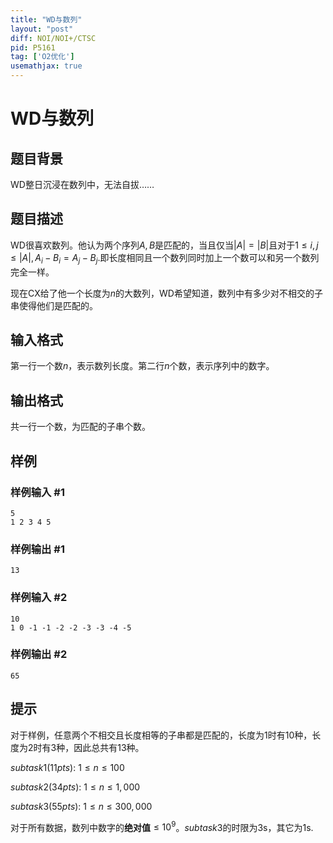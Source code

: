```yaml
---
title: "WD与数列"
layout: "post"
diff: NOI/NOI+/CTSC
pid: P5161
tag: ['O2优化']
usemathjax: true
---
```


# WD与数列
## 题目背景

WD整日沉浸在数列中，无法自拔……
## 题目描述

WD很喜欢数列。他认为两个序列$A,B$是匹配的，当且仅当$|A|=|B|$且对于$1\le i,j\le |A|,A_i-B_i=A_j-B_j$.即长度相同且一个数列同时加上一个数可以和另一个数列完全一样。

现在CX给了他一个长度为$n$的大数列，WD希望知道，数列中有多少对不相交的子串使得他们是匹配的。
## 输入格式

第一行一个数$n$，表示数列长度。第二行$n$个数，表示序列中的数字。
## 输出格式

共一行一个数，为匹配的子串个数。
## 样例

### 样例输入 #1
```
5
1 2 3 4 5
```
### 样例输出 #1
```
13
```
### 样例输入 #2
```
10
1 0 -1 -1 -2 -2 -3 -3 -4 -5
```
### 样例输出 #2
```
65
```
## 提示

对于样例，任意两个不相交且长度相等的子串都是匹配的，长度为1时有10种，长度为2时有3种，因此总共有13种。

$subtask1(11pts):~1\le n\le 100$

$subtask2(34pts):~1\le n\le 1,000$

$subtask3(55pts):~1\le n\le 300,000$

对于所有数据，数列中数字的**绝对值**$\le 10^9$。$subtask3$的时限为3s，其它为1s.
